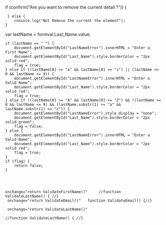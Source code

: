 if (confirm("Are you want to remove the current detail ?")) {

     } else {
        console.log("Not Remove the current the element");
    }
 var lastName = formval.Last_Name.value;

    
    if (lastName == " ") {
        document.getElementById("LastNameError").innerHTML = "Enter a First Name";
        document.getElementById("Last_Name").style.borderColor = "2px solid red";
        flag = true;
    } else if ((lastName[0] >= "a" && lastName[0] <= "z") || (lastName >= 0 && lastName <= 9)) {
        document.getElementById("LastNameError").innerHTML = "Enter a Valid Name";
        document.getElementById("Last_Name").style.borderColor = "2px solid red";
        flag = true;
    } else if ((lastName[0] >= "A" && lastName[0] <= "Z") && !(lastName >= 0 && lastName <= 9) && (lastName.substr(1) >= "a" && lastName.substr(1) <= "z")) {
        document.getElementById("LastNameError").style.display = "none";
        document.getElementById("Last_Name").style.borderColor = "2px solid green";
        flag = false;
    } else {
        document.getElementById("LastNameError").innerHTML = "Enter a Valid Name";
        document.getElementById("Last_Name").style.borderColor = "2px solid red";
        flag = true;
    }
    if (flag) {
        return false;
    }




    onchange="return ValidateFirstName()"     //function ValidateLastName() { //}
     onchange="return ValidateEmail()"   function ValidateEmail() {//}

     onchange="return ValidateLastName()"   

    //function ValidateLastName() { //}
